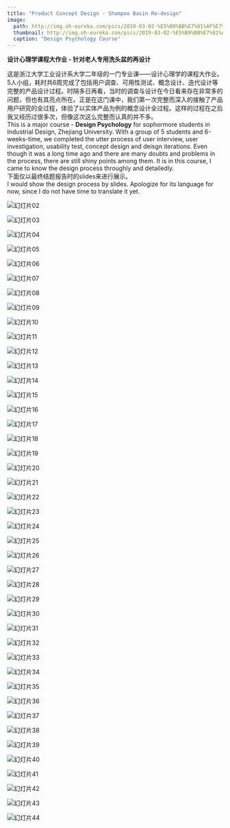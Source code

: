 ```yaml
---
title: "Product Concept Design - Shampoo Basin Re-design"
image: 
  path: http://img.oh-eureka.com/pics/2019-03-02-%E5%B9%BB%E7%81%AF%E7%89%8701.jpeg
  thumbnail: http://img.oh-eureka.com/pics/2019-03-02-%E5%B9%BB%E7%81%AF%E7%89%8701.jpeg
  caption: "Design Psychology Course"
---
```

**设计心理学课程大作业 - 针对老人专用洗头盆的再设计**

这是浙江大学工业设计系大学二年级的一门专业课——设计心理学的课程大作业。5人小组，耗时共6周完成了包括用户调查、可用性测试、概念设计、迭代设计等完整的产品设计过程。时隔多日再看，当时的调查与设计在今日看来存在非常多的问题，但也有其亮点所在。正是在这门课中，我们第一次完整而深入的接触了产品用户研究的全过程，体验了以实体产品为例的概念设计全过程。这样的过程在之后我又经历过很多次，但像这次这么完整而认真的并不多。<br>
This is a major course - **Design Psychology** for sophormore students in Industrial Design, Zhejiang University. With a group of 5 students and 6-weeks-time, we completed the utter process of user interview, user investigation, usability test, concept design and deisgn iterations. Even though it was a long time ago and there are many doubts and problems in the process, there are still shiny points among them. It is in this course, I came to know the design process throughly and detailedly.<br>
下面仅以最终结题报告时的slides来进行展示。<br>
I would show the design process by slides. Apologize for its language for now, since I do not have time to translate it yet.<br>


![幻灯片02](http://img.oh-eureka.com/pics/2019-03-02-81202.jpg)

![幻灯片03](http://img.oh-eureka.com/pics/2019-03-02-081200.jpg)

![幻灯片04](http://img.oh-eureka.com/pics/2019-03-02-081204.jpg)

![幻灯片05](http://img.oh-eureka.com/pics/2019-03-02-081159.jpg)

![幻灯片06](http://img.oh-eureka.com/pics/2019-03-02-081205.jpg)

![幻灯片07](http://img.oh-eureka.com/pics/2019-03-02-081201.jpg)

![幻灯片08](http://img.oh-eureka.com/pics/2019-03-02-081203.jpg)

![幻灯片09](http://img.oh-eureka.com/pics/2019-03-02-081202.jpg)

![幻灯片10](http://img.oh-eureka.com/pics/2019-03-02-081158.jpg)

![幻灯片11](http://img.oh-eureka.com/pics/2019-03-02-081219.jpg)

![幻灯片12](http://img.oh-eureka.com/pics/2019-03-02-081218.jpg)

![幻灯片13](http://img.oh-eureka.com/pics/2019-03-02-081214.jpg)

![幻灯片14](http://img.oh-eureka.com/pics/2019-03-02-081215.jpg)

![幻灯片15](http://img.oh-eureka.com/pics/2019-03-02-081216.jpg)

![幻灯片16](http://img.oh-eureka.com/pics/2019-03-02-081217.jpg)

![幻灯片17](http://img.oh-eureka.com/pics/2019-03-02-81218.jpg)

![幻灯片18](http://img.oh-eureka.com/pics/2019-03-02-081220.jpg)

![幻灯片19](http://img.oh-eureka.com/pics/2019-03-02-081213.jpg)

![幻灯片20](http://img.oh-eureka.com/pics/2019-03-02-81221.jpg)

![幻灯片21](http://img.oh-eureka.com/pics/2019-03-02-084749.jpg)

![幻灯片22](http://img.oh-eureka.com/pics/2019-03-02-084750.jpg)

![幻灯片23](http://img.oh-eureka.com/pics/2019-03-02-84753.jpg)

![幻灯片24](http://img.oh-eureka.com/pics/2019-03-02-084745.jpg)

![幻灯片25](http://img.oh-eureka.com/pics/2019-03-02-084751.jpg)

![幻灯片26](http://img.oh-eureka.com/pics/2019-03-02-84749.jpg)

![幻灯片27](http://img.oh-eureka.com/pics/2019-03-02-084748.jpg)

![幻灯片28](http://img.oh-eureka.com/pics/2019-03-02-084752.jpg)

![幻灯片29](http://img.oh-eureka.com/pics/2019-03-02-084746.jpg)

![幻灯片30](http://img.oh-eureka.com/pics/2019-03-02-084747.jpg)

![幻灯片31](http://img.oh-eureka.com/pics/2019-03-02-084804.jpg)

![幻灯片32](http://img.oh-eureka.com/pics/2019-03-02-84810.jpg)

![幻灯片33](http://img.oh-eureka.com/pics/2019-03-02-084806.jpg)

![幻灯片34](http://img.oh-eureka.com/pics/2019-03-02-84805.jpg)

![幻灯片35](http://img.oh-eureka.com/pics/2019-03-02-084811.jpg)

![幻灯片36](http://img.oh-eureka.com/pics/2019-03-02-84808.jpg)

![幻灯片37](http://img.oh-eureka.com/pics/2019-03-02-084803.jpg)

![幻灯片38](http://img.oh-eureka.com/pics/2019-03-02-84813.jpg)

![幻灯片39](http://img.oh-eureka.com/pics/2019-03-02-084808.jpg)

![幻灯片40](http://img.oh-eureka.com/pics/2019-03-02-084805.jpg)

![幻灯片41](http://img.oh-eureka.com/pics/2019-03-02-084812.jpg)

![幻灯片42](http://img.oh-eureka.com/pics/2019-03-02-084807.jpg)

![幻灯片43](http://img.oh-eureka.com/pics/2019-03-02-084809.jpg)

![幻灯片44](http://img.oh-eureka.com/pics/2019-03-02-084810.jpg)